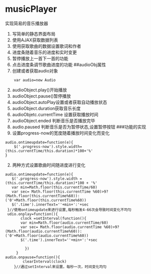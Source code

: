 # musicPlayer
实现简易的音乐播放器

1. 写简单的静态界面布局
2. 使用AJAX获取数据列表
3. 使用获取歌曲的数据设置歌词和作者
4. 进度条随着音乐的进度和实时变更
5. 暂停播放上一首下一首的功能
6. 点击进度条调节歌曲进度的功能
##audioObj属性
1. 创建或者获取audio对象
```
    var audio=new Audio
```
2. audioObject.play()开始播放
3. audioObject.pause()暂停播放
4. audioObject.autoPlay设置或者获取自动播放状态
5. audioObject.duration获取音乐长度
6. audioObjetc.currentTime 设置获取播放时间
7. audioObject.ended 判断音乐是否播放完毕
8. audio.paused 判断音乐是否为暂停状态,设置暂停按钮
###功能的实现
1. 设置progress-now的宽度随着播放时间变化而变化
```
audio.ontimeupdate=function(e){
    $('.progress-now').style.width=(this.currentTime/this.duration)*100+'%'
}
```
2. 两种方式设置歌曲时间随进度进行变化
```
audio.ontimeupdate=function(e){
   $('.progress-now').style.width = (this.currentTime/this.duration)*100 + '%'
   var min=Math.floor(this.currentTime/60)
   var sec= Math.floor(this.currentTime %60)>9?(Math.floor(this.currentTime%60)):('0'+Math.floor(this.currentTime%60))
   $('.time').innerText=''+min+':'+sec
 }//使用ontimeupdate来进行设置,每秒触发4-66次会导致时间变化不均匀
 udio.onplay=function(){
       clock =setInterval(function(){
       var min=Math.floor(audio.currentTime/60)
       var sec= Math.floor(audio.currentTime %60)>9?(Math.floor(audio.currentTime%60)):('0'+Math.floor(audio.currentTime%60))
       $('.time').innerText=''+min+':'+sec
 
         })
     }
audio.onpause=function(){
        clearInterval(clock)
    }//通过setInterval来设置，每秒一次，时间变化均匀



```